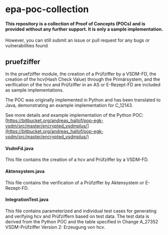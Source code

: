 # epa-poc-collection

#### This repository is a collection of Proof of Concepts (POCs) and is provided without any further support. It is only a sample implementation.

However, you can still submit an issue or pull request for any bugs or vulnerabilities found

## pruefziffer

In the pruefziffer module, the creation of a Prüfziffer by a VSDM-FD, the creation of the hcv(Hash Check Value) through the Primärsystem, and the verification
of the hcv and
Prüfziffer in an AS or E-Rezept-FD are included as sample implementations.

The POC was originally implemented in Python and has been translated to Java, demonstrating an example implementation for C_12143.

See more details and example implementation of the Python POC:
[https://bitbucket.org/andreas_hallof/pop-egk-vsdm/src/master/encrypted_vsdmplus/](https://bitbucket.org/andreas_hallof/pop-egk-vsdm/src/master/encrypted_vsdmplus/)

#### VsdmFd.java

This file contains the creation of a hcv and Prüfziffer by a VSDM-FD.

#### Aktensystem.java

This file contains the verification of a Prüfziffer by Aktensystem or E-Rezept-FD.

#### IntegrationTest.java

This file contains parameterized and individual test cases for generating and verifying hcv and Prüfziffern based on test data.
The test data is derived from the Python POC and the table specified in Change A_27352 VSDM-Prüfziffer Version 2: Erzeugung von hcv.
